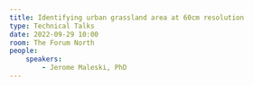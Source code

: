 ```yaml
---
title: Identifying urban grassland area at 60cm resolution
type: Technical Talks
date: 2022-09-29 10:00
room: The Forum North
people:
    speakers:
        - Jerome Maleski, PhD
---
```

